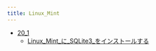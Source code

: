 ```yaml
---
title: Linux_Mint
---
```



- [20_1](n/PGM/Linux_Mint/20_1/index.md)
    - [Linux_Mint_に_SQLite3_をインストールする](/d/2022/04/29/Linux_Mint_に_SQLite3_をインストールする.md)




